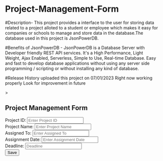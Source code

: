 # Project-Management-Form

#Description-
This project provides a interface to the user for storing data related to a project alloted to a student or employee which makes it easy for companies or schools to manage and store data in the database.The database used in this project is JsonPowerDB.

#Benefits of JsonPowerDB -
JsonPowerDB is a Database Server with Developer friendly REST API services. It's a High Performance, Light Weight, Ajax Enabled, Serverless, Simple to Use, Real-time Database. Easy and fast to develop database applications without using any server side programming / scripting or without installing any kind of database.

#Release History
uploaded this project on 07/01/2023
Right now working properly
Look for improvement in future


<html lang="en">
<head>
<title>Bootstrap Example</title>
<meta charset="utf-8">
<meta name="viewport" content="width=device-width, initial-scale=1">
<link rel="stylesheet"
href="https://maxcdn.bootstrapcdn.com/bootstrap/3.4.1/css/bootstrap.min.css">
<script
src="https://ajax.googleapis.com/ajax/libs/jquery/3.5.1/jquery.min.js"></script>
<script
src="https://maxcdn.bootstrapcdn.com/bootstrap/3.4.1/js/bootstrap.min.js"></script>
<script
src=<script
src="https://ajax.googleapis.com/ajax/libs/jquery/3.5.1/jquery.min.js"></script>></script>
</head>
<body>
<div class="container">
<h2>Project Management Form</h2>
<form id="projectForm" method="post">
<div class="form-group">
<span><label for="ProjectId">Project ID:</label> <label id="projectIdMsg">
</label></span>
<input type="text" class="form-control" name="projectId" id="projectId"
placeholder="Enter Project ID" required>
</div>
<div class="form-group">
<label for="projectName">Project Name:</label>
<input type="text" class="form-control" id="projectName"
placeholder="Enter Project Name" name="projectName">
</div>
<div class="form-group">
<label for="projectAssignedTo">Assigned To:</label>
<input type="Assigned To" class="form-control" id="projectAssignedTo"
placeholder="Enter Assigned To" name="projectAssignedTo">
</div>
<div class="form-group">
<label for="projectAssignmentDate">Assignment Date:</label>
<input type="Assigned Date" class="form-control" id="projectAssignmentDate"
placeholder="Enter Assignment Date" name="projectAssignmentDate">
</div>
<div class="form-group">
 <label for="projectDeadline">Deadline:</label>
<input type="Deadline" class="form-control" id="projectDeadline"
placeholder="Deadline" name="projectDeadline">
</div>
<input type="button" class="btn btn-primary" id="projectSave" value="Save"
onclick="saveProject();">
</form>
</div>
<script>
$("#projectId").focus();
function validateAndGetFormData() {
var projectIdVar = $("#projectId").val();
if (projectIdVar === "") {
alert("Project ID Required Value");
$("#projectId").focus();
return "";
}
var projectNameVar = $("#projectName").val();
if (projectNameVar === "") {
alert("Project Name is Required Value");
$("#projectName").focus();
return "";
}
var projectAssignedToVar = $("#projectAssignedTo").val();
if (projectAssignedToVar === "") {
alert("Assigned To is Required Value");
$("#projectAssignedTo").focus();
return "";
}
var projectAssignmentDateVar = $("#projectAssignmentDate").val();
if (projectAssignmentDate === "") {
alert("Assigned Date is Required Value");
$("#projectAssignmentDate").focus();
return "";
}
var projectDeadlineVar = $("#projectDeadline").val();
if (projectDeadline === "") {
alert("Deadline is Required Value");
$("#projectDeadline").focus();
return "";
}

var jsonStrObj = {
projectId: projectIdVar,
projectName: projectNameVar,
projectAssignedTo: projectAssignedToVar,
projectAssignmentDate: projectAssignmentDateVar,
projectDeadline: projectDeadlineVar,

};
return JSON.stringify(jsonStrObj);
}
// This method is used to create PUT Json request.
function createPUTRequest(connToken, jsonObj, dbName, relName) {
var putRequest = "{\n"
+ "\"token\" : \""
+ connToken
+ "\","
+ "\"dbName\": \""
+ dbName
+ "\",\n" + "\"cmd\" : \"PUT\",\n"
+ "\"rel\" : \""
+ relName + "\","
+ "\"jsonStr\": \n"
+ jsonObj
+ "\n"
+ "}";
return putRequest;
}
function executeCommand(reqString, dbBaseUrl, apiEndPointUrl) {
var url = dbBaseUrl + apiEndPointUrl;
var jsonObj;
$.post(url, reqString, function (result) {
jsonObj = JSON.parse(result);
}).fail(function (result) {
var dataJsonObj = result.responseText;
jsonObj = JSON.parse(dataJsonObj);
});
return jsonObj;
}
function resetForm() {
$("#projectId").val("")
$("#projectName").val("");
$("#projectAssignedTo").val("");
$("#projectAssignmentDate").val("");
$("#projectDeadline").val("");
$("#projectId").focus();
}
function saveProject() {
var jsonStr = validateAndGetFormData();
if (jsonStr === "") {
return;
}
var putReqStr = createPUTRequest("90932467|-31949270643621304|90955412",
jsonStr, "COLLEGE-DB", "PROJECT-TABLE");
alert(putReqStr);
jQuery.ajaxSetup({async: false});
var resultObj = executeCommand(putReqStr,
"http://api.login2explore.com:5577", "/api/iml");
alert(JSON.stringify(resultObj));
jQuery.ajaxSetup({async: true});
resetForm();
}
</script>
</body>
</html>
